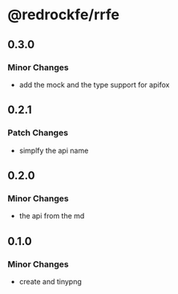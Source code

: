 # @redrockfe/rrfe

## 0.3.0

### Minor Changes

- add the mock and the type support for apifox

## 0.2.1

### Patch Changes

- simplfy the api name

## 0.2.0

### Minor Changes

- the api from the md

## 0.1.0

### Minor Changes

- create and tinypng
